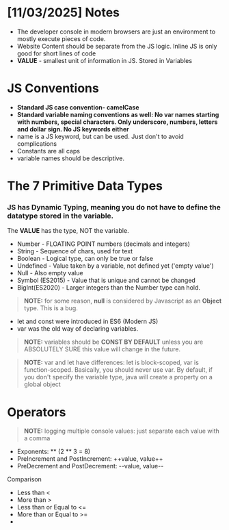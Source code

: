 
# [11/03/2025] Notes

- The developer console in modern browsers are just an environment to mostly execute pieces of code.
- Website Content should be separate from the JS logic. Inline JS is only good for short lines of code
- **VALUE** - smallest unit of information in JS. Stored in Variables

# JS Conventions

- **Standard JS case convention- camelCase**
- **Standard variable naming conventions as well: No var names starting with numbers, special characters. Only underscore, numbers, letters and dollar sign. No JS keywords either**
- name is a JS keyword, but can be used. Just don't to avoid complications
- Constants are all caps
- variable names should be descriptive.

# The 7 Primitive Data Types

### JS has Dynamic Typing, meaning you do not have to define the datatype stored in the variable.

The **VALUE** has the type, NOT the variable.

- Number - FLOATING POINT numbers (decimals and integers)
- String - Sequence of chars, used for text
- Boolean - Logical type, can only be true or false 
- Undefined - Value taken by a variable, not defined yet ('empty value')
- Null - Also empty value
- Symbol (ES2015) - Value that is unique and cannot be changed
- BigInt(ES2020) - Larger integers than the Number type can hold.

> **NOTE:** for some reason, **null** is considered by Javascript as an **Object** type. This is a bug.

- let and const were introduced in ES6 (Modern JS)
- var was the old way of declaring variables.

>**NOTE:** variables should be **CONST BY DEFAULT** unless you are ABSOLUTELY SURE this value will change in the future.

> **NOTE:** var and let have differences: let is block-scoped, var is function-scoped. Basically, you should never use var. By default, if you don't specify the variable type, java will create a property on a global object

# Operators

> **NOTE:** logging multiple console values: just separate each value with a comma

- Exponents:  \** (2 ** 3 = 8)
- PreIncrement and PostIncrement: ++value, value++
- PreDecrement and PostDecrement: --value, value--

Comparison

- Less than <
- More than >
- Less than or Equal to <=
- More than or Equal to >=
- 